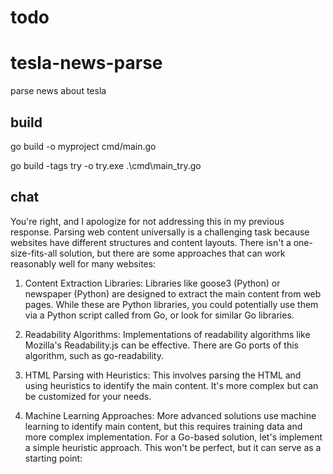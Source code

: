 # todo

# tesla-news-parse

parse news about tesla

## build

go build -o myproject cmd/main.go

go build -tags try -o try.exe .\cmd\main_try.go

## chat

You're right, and I apologize for not addressing this in my previous response. Parsing web content universally is a challenging task because websites have different structures and content layouts. There isn't a one-size-fits-all solution, but there are some approaches that can work reasonably well for many websites:

1. Content Extraction Libraries: Libraries like goose3 (Python) or newspaper (Python) are designed to extract the main content from web pages. While these are Python libraries, you could potentially use them via a Python script called from Go, or look for similar Go libraries.
2. Readability Algorithms: Implementations of readability algorithms like Mozilla's Readability.js can be effective. There are Go ports of this algorithm, such as go-readability.
3. HTML Parsing with Heuristics: This involves parsing the HTML and using heuristics to identify the main content. It's more complex but can be customized for your needs.

4. Machine Learning Approaches: More advanced solutions use machine learning to identify main content, but this requires training data and more complex implementation.
   For a Go-based solution, let's implement a simple heuristic approach. This won't be perfect, but it can serve as a starting point:
